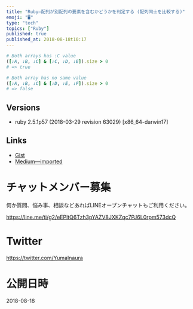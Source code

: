 ```yaml
---
title: "Ruby—配列が別配列の要素を含むかどうかを判定する (配列同士を比較する)"
emoji: "🖥"
type: "tech"
topics: ["Ruby"]
published: true
published_at: 2018-08-18t10:17
---
```



```rb
# Both arrays has :C value
([:A, :B, :C] & [:C, :D, :E]).size > 0
# => true

# Both array has no same value
([:A, :B, :C] & [:D, :E, :F]).size > 0
# => false
```

## Versions

- ruby 2.5.1p57 (2018-03-29 revision 63029) [x86_64-darwin17]


## Links

- [Gist](https://gist.github.com/YumaInaura/8204c34a17e1547274ff8907ca3759cf)
- [Medium—imported](https://medium.com/supersonic-generation/ruby-return-true-when-an-array-includes-some-element-in-other-array-elements-11a69d21bf12)








<!-- Update From Qiita API -->

# チャットメンバー募集


何か質問、悩み事、相談などあればLINEオープンチャットもご利用ください。

https://line.me/ti/g2/eEPltQ6Tzh3pYAZV8JXKZqc7PJ6L0rpm573dcQ





# Twitter


https://twitter.com/YumaInaura


<!-- Update From Qiita API -->



# 公開日時

2018-08-18
